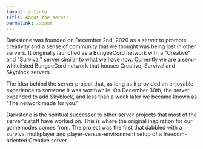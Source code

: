 ```yaml
---
layout: article
title: About the server
permalink: /about
---
```


Darkstone was founded on December 2nd, 2020 as a server to promote creativity and a sense of community that we thought was being lost in other servers. It originally launched as a BungeeCord network with a "Creative" and "Survival" server similar to what we have now. Currently we are a semi-whitelisted BungeeCord network that houses Creative, Survival and Skyblock servers.  

The idea behind the server project that, as long as it provided an enjoyable experience to *someone* it was worthwhile. On December 30th, the server expanded to add Skyblock, and less than a week later we became known as "The network made for you."

Darkstone is the spiritual successor to other server projects that most of the server's staff have worked on. This is where the original inspiration for our gamemodes comes from. The project was the first that dabbled with a survival multiplayer and player-versus-environment setup of a freedom-oriented Creative server.
